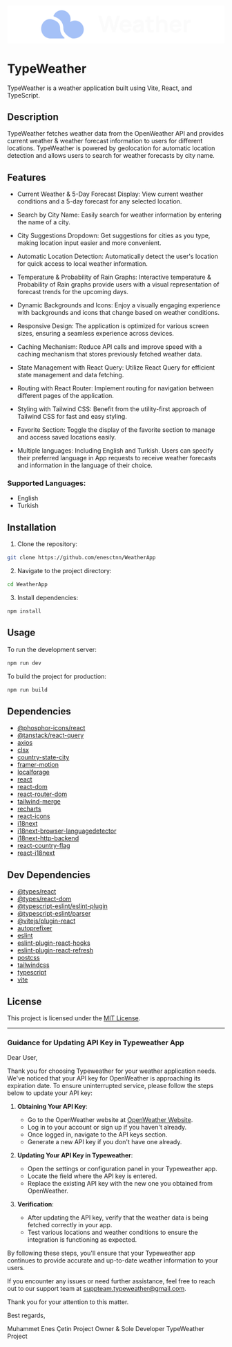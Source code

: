 ![TypeWeather Logo](public/logo.png)

# TypeWeather

TypeWeather is a weather application built using Vite, React, and TypeScript.

## Description

TypeWeather fetches weather data from the OpenWeather API and provides current weather & weather forecast information to users for different locations. TypeWeather is powered by geolocation for automatic location detection and allows users to search for weather forecasts by city name.

## Features

- Current Weather & 5-Day Forecast Display: View current weather conditions and a 5-day forecast for any selected location.

- Search by City Name: Easily search for weather information by entering the name of a city.

- City Suggestions Dropdown: Get suggestions for cities as you type, making location input easier and more convenient.

- Automatic Location Detection: Automatically detect the user's location for quick access to local weather information.

- Temperature & Probability of Rain Graphs: Interactive temperature & Probability of Rain graphs provide users with a visual representation of forecast trends for the upcoming days.

- Dynamic Backgrounds and Icons: Enjoy a visually engaging experience with backgrounds and icons that change based on weather conditions.

- Responsive Design: The application is optimized for various screen sizes, ensuring a seamless experience across devices.

- Caching Mechanism: Reduce API calls and improve speed with a caching mechanism that stores previously fetched weather data.

- State Management with React Query: Utilize React Query for efficient state management and data fetching.

- Routing with React Router: Implement routing for navigation between different pages of the application.

- Styling with Tailwind CSS: Benefit from the utility-first approach of Tailwind CSS for fast and easy styling.

- Favorite Section: Toggle the display of the favorite section to manage and access saved locations easily.

- Multiple languages: Including English and Turkish. Users can specify their preferred language in App requests to receive weather forecasts and information in the language of their choice.

### Supported Languages:

- English
- Turkish

## Installation

1. Clone the repository:

```bash
git clone https://github.com/enesctnn/WeatherApp

```

2. Navigate to the project directory:

```bash
cd WeatherApp
```

3. Install dependencies:

```bash
npm install
```

## Usage

To run the development server:

```bash
npm run dev
```

To build the project for production:

```bash
npm run build
```

## Dependencies

- [@phosphor-icons/react](https://www.npmjs.com/package/@phosphor-icons/react)
- [@tanstack/react-query](https://www.npmjs.com/package/@tanstack/react-query)
- [axios](https://www.npmjs.com/package/axios)
- [clsx](https://www.npmjs.com/package/clsx)
- [country-state-city](https://www.npmjs.com/package/country-state-city)
- [framer-motion](https://www.npmjs.com/package/framer-motion)
- [localforage](https://www.npmjs.com/package/localforage)
- [react](https://www.npmjs.com/package/react)
- [react-dom](https://www.npmjs.com/package/react-dom)
- [react-router-dom](https://www.npmjs.com/package/react-router-dom)
- [tailwind-merge](https://www.npmjs.com/package/tailwind-merge)
- [recharts](https://www.npmjs.com/package/recharts)
- [react-icons](https://www.npmjs.com/package/react-icons)
- [i18next](https://www.npmjs.com/package/i18next)
- [i18next-browser-languagedetector](https://www.npmjs.com/package/i18next-browser-languagedetector)
- [i18next-http-backend](https://www.npmjs.com/package/i18next-http-backend)
- [react-country-flag](https://www.npmjs.com/package/react-country-flag)
- [react-i18next](https://www.npmjs.com/package/react-i18next)

## Dev Dependencies

- [@types/react](https://www.npmjs.com/package/@types/react)
- [@types/react-dom](https://www.npmjs.com/package/@types/react-dom)
- [@typescript-eslint/eslint-plugin](https://www.npmjs.com/package/@typescript-eslint/eslint-plugin)
- [@typescript-eslint/parser](https://www.npmjs.com/package/@typescript-eslint/parser)
- [@vitejs/plugin-react](https://www.npmjs.com/package/@vitejs/plugin-react)
- [autoprefixer](https://www.npmjs.com/package/autoprefixer)
- [eslint](https://www.npmjs.com/package/eslint)
- [eslint-plugin-react-hooks](https://www.npmjs.com/package/eslint-plugin-react-hooks)
- [eslint-plugin-react-refresh](https://www.npmjs.com/package/eslint-plugin-react-refresh)
- [postcss](https://www.npmjs.com/package/postcss)
- [tailwindcss](https://www.npmjs.com/package/tailwindcss)
- [typescript](https://www.npmjs.com/package/typescript)
- [vite](https://www.npmjs.com/package/vite)

## License

This project is licensed under the [MIT License](LICENSE).

---

### Guidance for Updating API Key in Typeweather App

Dear User,

Thank you for choosing Typeweather for your weather application needs. We've noticed that your API key for OpenWeather is approaching its expiration date. To ensure uninterrupted service, please follow the steps below to update your API key:

1. **Obtaining Your API Key**:

   - Go to the OpenWeather website at [OpenWeather Website](https://openweathermap.org).
   - Log in to your account or sign up if you haven't already.
   - Once logged in, navigate to the API keys section.
   - Generate a new API key if you don't have one already.

2. **Updating Your API Key in Typeweather**:

   - Open the settings or configuration panel in your Typeweather app.
   - Locate the field where the API key is entered.
   - Replace the existing API key with the new one you obtained from OpenWeather.

3. **Verification**:
   - After updating the API key, verify that the weather data is being fetched correctly in your app.
   - Test various locations and weather conditions to ensure the integration is functioning as expected.

By following these steps, you'll ensure that your Typeweather app continues to provide accurate and up-to-date weather information to your users.

If you encounter any issues or need further assistance, feel free to reach out to our support team at suppteam.typeweather@gmail.com.

Thank you for your attention to this matter.

Best regards,

Muhammet Enes Çetin
Project Owner & Sole Developer
TypeWeather Project
